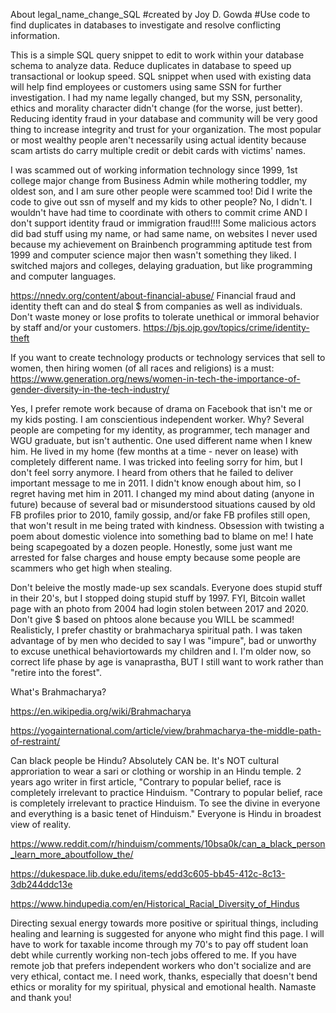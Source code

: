 About legal_name_change_SQL
#created by Joy D. Gowda
#Use code to find duplicates in databases to investigate and resolve conflicting information.

This is a simple SQL query snippet to edit to work within your database schema to analyze data.
Reduce duplicates in database to speed up transactional or lookup speed.
SQL snippet when used with existing data will help find employees or customers using same SSN for further investigation.
I had my name legally changed, but my SSN, personality, ethics and morality character didn't change (for the worse, just better).
Reducing identity fraud in your database and community will be very good thing to increase integrity and trust for your organization.
The most popular or most wealthy people aren't necessarily using actual identity because scam artists do carry multiple credit or debit cards with victims' names.

I was scammed out of working information technology since 1999, 1st college major change from Business Admin while mothering toddler, my oldest son, and I am sure other people were scammed too!
Did I write the code to give out ssn of myself and my kids to other people? No, I didn't. I wouldn't have had time to coordinate with others to commit crime AND I don't support identity fraud or immigration fraud!!!! Some malicious actors did bad stuff using my name, or had same name, on websites I never used because my achievement on Brainbench programming aptitude test from 1999 and computer science major then wasn't something they liked. I switched majors and colleges, delaying graduation, but like programming and computer languages.

https://nnedv.org/content/about-financial-abuse/
Financial fraud and identity theft can and do steal $ from companies as well as individuals. Don't waste money or lose profits to tolerate unethical or immoral behavior by staff and/or your customers.
https://bjs.ojp.gov/topics/crime/identity-theft

If you want to create technology products or technology services that sell to women, then hiring women (of all races and religions) is a must:
https://www.generation.org/news/women-in-tech-the-importance-of-gender-diversity-in-the-tech-industry/

Yes, I prefer remote work because of drama on Facebook that isn't me or my kids posting. I am conscientious independent worker. Why? Several people are competing for my identity, as programmer, tech manager and WGU graduate, but isn't authentic. One used different name when I knew him. He lived in my home (few months at a time - never on lease) with completely different name. I was tricked into feeling sorry for him, but I don't feel sorry anymore. I heard from others that he failed to deliver important message to me in 2011. I didn't know enough about him, so I regret having met him in 2011. I changed my mind about dating (anyone in future) because of several bad or misunderstood situations caused by old FB profiles prior to 2010, family gossip, and/or fake FB profiles still open, that won't result in me being trated with kindness. Obsession with twisting a poem about domestic violence into something bad to blame on me! I hate being scapegoated by a dozen people. Honestly, some just want me arrested for false charges and house empty because some people are scammers who get high when stealing.  

Don't beleive the mostly made-up sex scandals. Everyone does stupid stuff in their 20's, but I stopped doing stupid stuff by 1997. FYI, Bitcoin wallet page with an photo from 2004 had login stolen between 2017 and 2020. Don't give $ based on phtoos alone because you WILL be scammed!
Realisticly, I prefer chastity or brahmacharya spiritual path. I was taken advantage of by men who decided to say I was "impure", bad or unworthy to excuse unethical behaviortowards my children and I. I'm older now, so correct life phase by age is vanaprastha, BUT I still want to work rather than "retire into the forest". 

What's Brahmacharya?

https://en.wikipedia.org/wiki/Brahmacharya

https://yogainternational.com/article/view/brahmacharya-the-middle-path-of-restraint/

Can black people be Hindu? Absolutely CAN be. It's NOT cultural approriation to wear a sari or clothing or worship in an Hindu temple. 2 years ago writer in first article, "Contrary to popular belief, race is completely irrelevant to practice Hinduism. "Contrary to popular belief, race is completely irrelevant to practice Hinduism. To see the divine in everyone and everything is a basic tenet of Hinduism." Everyone is Hindu in broadest view of reality.

https://www.reddit.com/r/hinduism/comments/10bsa0k/can_a_black_person_learn_more_aboutfollow_the/

https://dukespace.lib.duke.edu/items/edd3c605-bb45-412c-8c13-3db244ddc13e

https://www.hindupedia.com/en/Historical_Racial_Diversity_of_Hindus

Directing sexual energy towards more positive or spiritual things, including healing and learning is suggested for anyone who might find this page. I will have to work for taxable income through my 70's to pay off student loan debt while currently working non-tech jobs offered to me.
If you have remote job that prefers independent workers who don't socialize and are very ethical, contact me. I need work, thanks, especially that doesn't bend ethics or morality for my spiritual, physical and emotional health. 
Namaste and thank you!
